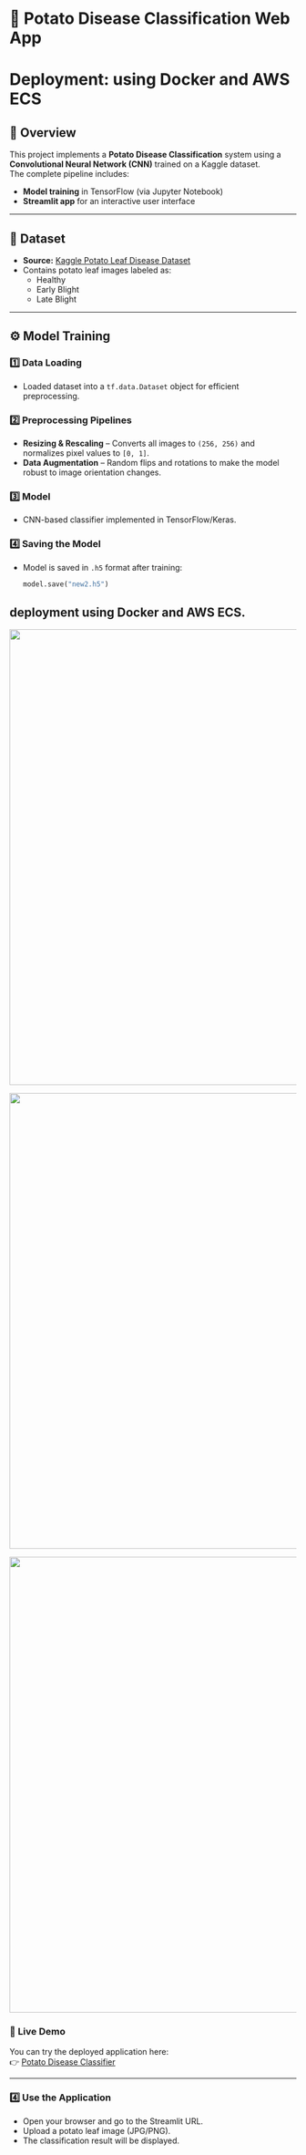 # 🥔 Potato Disease Classification Web App 
# Deployment: using **Docker** and **AWS ECS**

## 📌 Overview

This project implements a **Potato Disease Classification** system using a **Convolutional Neural Network (CNN)** trained on a Kaggle dataset.  
The complete pipeline includes:

- **Model training** in TensorFlow (via Jupyter Notebook)
- **Streamlit app** for an interactive user interface

---

## 📂 Dataset

- **Source:** [Kaggle Potato Leaf Disease Dataset](https://www.kaggle.com/datasets/arjuntejaswi/plant-village)
- Contains potato leaf images labeled as:
  - Healthy
  - Early Blight
  - Late Blight

---

## ⚙️ Model Training

### 1️⃣ Data Loading

- Loaded dataset into a `tf.data.Dataset` object for efficient preprocessing.

### 2️⃣ Preprocessing Pipelines

- **Resizing & Rescaling** – Converts all images to `(256, 256)` and normalizes pixel values to `[0, 1]`.
- **Data Augmentation** – Random flips and rotations to make the model robust to image orientation changes.

### 3️⃣ Model

- CNN-based classifier implemented in TensorFlow/Keras.

### 4️⃣ Saving the Model

- Model is saved in `.h5` format after training:
  ```python
  model.save("new2.h5")
  ```

## deployment using **Docker** and **AWS ECS**.

<p align="center">
  <img src="results/Images.png" width="800">
</p>

<p align="center">
  <img src="results/DockerHub.png" width="800">
</p>

<p align="center">
  <img src="results/clucter.png" width="800">
</p>



### 🚀 Live Demo

You can try the deployed application here:  
👉 [Potato Disease Classifier](http://43.204.141.23:8501/)

---

### 4️⃣ Use the Application

- Open your browser and go to the Streamlit URL.
- Upload a potato leaf image (JPG/PNG).
- The classification result will be displayed.
